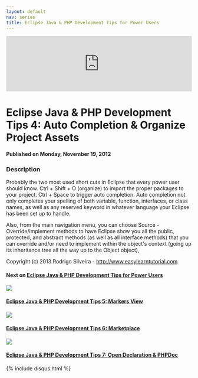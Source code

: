 ```yaml
---
layout: default
nav: series
title: Eclipse Java & PHP Development Tips for Power Users
---
```


<div class="container">
    <div class="row mt grid">
        <div class="mt"></div>
        <div class="row" style="margin-bottom: 20px;">
            <div class="col-sm-push-1 col-sm-10 col-md-push-2 col-md-8">
                <div class="video-container">
                    <iframe width="100%" src="https://www.youtube.com/embed/btu_J8ep0x4" frameborder="0" allowfullscreen></iframe>
                </div>
            </div>
            <div class="clearfix"></div>
            <div class="col-md-8">
                <h1>Eclipse Java & PHP Development Tips 4: Auto Completion & Organize Project Assets</h1>
                <h4>Published on Monday, November 19, 2012</h4>
                <h3>Description</h3>
                <p>Probably the two most used short cuts in Eclipse that every power user should know. Ctrl + Shift + O (organize) to import the proper packages to your project. Ctrl + Space to trigger auto completion. Auto completion not only completes your spelling of both variable, function, interfaces, or class names, as well as any reserved keyword in whatever language your Eclipse has been set up to handle.

Also, from the main navigation menu, you can choose Source - Override/implement methods to have Eclipse show you all the public, protected, and abstract methods (as well as all interface methods) that you can override and/or need to implement within the object's context (going up its inheritance tree all the way up to the Object object),

Copyright (c) 2013 Rodrigo Silveira - http://www.easylearntutorial.com</p>
            </div>
            <div class="col-md-4">
                <h4>Next on <a href="/series/eclipse-java-php-development-tips-for-power-users">Eclipse Java & PHP Development Tips for Power Users</a></h4><div class="row" style="margin-bottom: 20px">
            <div class="col-md-6">
                <a href="/series/eclipse-java-php-development-tips-for-power-users/eclipse-java-php-development-tips-5-markers-view">
                    <img src="/img/blank.gif" data-echo="https://i.ytimg.com/vi/HjGP8OFJOd0/hqdefault.jpg" class="img-responsive" />
                </a>
            </div>
            <div class="col-md-6">
                <h4>
                    <a href="/series/eclipse-java-php-development-tips-for-power-users/eclipse-java-php-development-tips-5-markers-view">Eclipse Java & PHP Development Tips 5: Markers View</a>
                </h4>
            </div>
        </div><div class="row" style="margin-bottom: 20px">
            <div class="col-md-6">
                <a href="/series/eclipse-java-php-development-tips-for-power-users/eclipse-java-php-development-tips-6-marketplace">
                    <img src="/img/blank.gif" data-echo="https://i.ytimg.com/vi/b6l5brXeK7s/hqdefault.jpg" class="img-responsive" />
                </a>
            </div>
            <div class="col-md-6">
                <h4>
                    <a href="/series/eclipse-java-php-development-tips-for-power-users/eclipse-java-php-development-tips-6-marketplace">Eclipse Java & PHP Development Tips 6: Marketplace</a>
                </h4>
            </div>
        </div><div class="row" style="margin-bottom: 20px">
            <div class="col-md-6">
                <a href="/series/eclipse-java-php-development-tips-for-power-users/eclipse-java-php-development-tips-7-open-declaration-phpdoc">
                    <img src="/img/blank.gif" data-echo="https://i.ytimg.com/vi/PtlGfHXLTJ8/hqdefault.jpg" class="img-responsive" />
                </a>
            </div>
            <div class="col-md-6">
                <h4>
                    <a href="/series/eclipse-java-php-development-tips-for-power-users/eclipse-java-php-development-tips-7-open-declaration-phpdoc">Eclipse Java & PHP Development Tips 7: Open Declaration & PHPDoc</a>
                </h4>
            </div>
        </div>
            </div>
            <div class="col-md-8">
                {% include disqus.html %}
            </div>
        </div>
    </div>
    <div class="row mt grid"></div>
</div>
